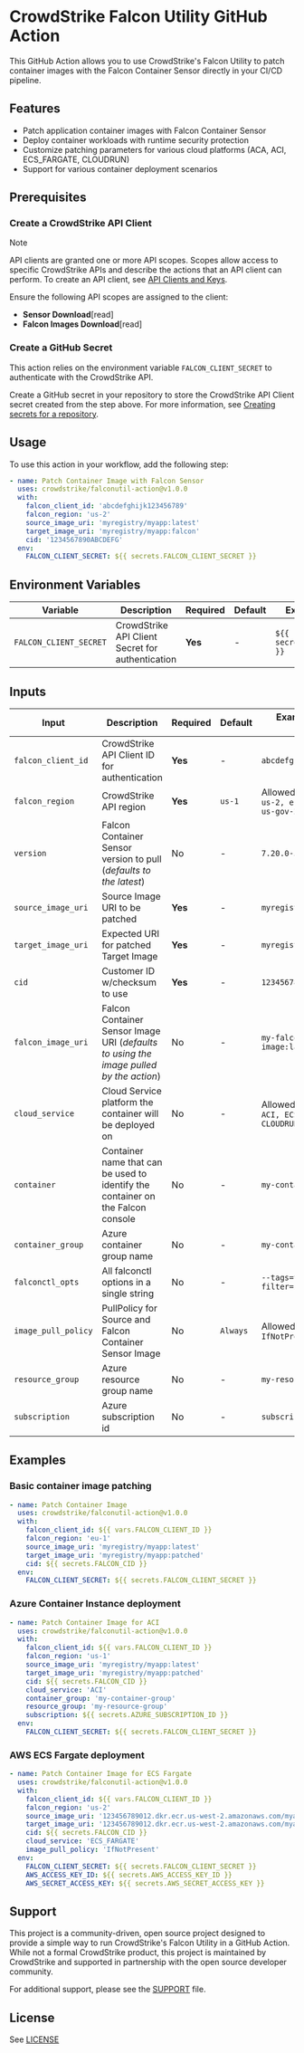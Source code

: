 # CrowdStrike Falcon Utility GitHub Action

This GitHub Action allows you to use CrowdStrike's Falcon Utility to patch container images with the Falcon Container Sensor directly in your CI/CD pipeline.

## Features

- Patch application container images with Falcon Container Sensor
- Deploy container workloads with runtime security protection
- Customize patching parameters for various cloud platforms (ACA, ACI, ECS_FARGATE, CLOUDRUN)
- Support for various container deployment scenarios

## Prerequisites

### Create a CrowdStrike API Client

> [!NOTE]
> API clients are granted one or more API scopes. Scopes allow access to specific CrowdStrike APIs and describe the actions that an API client can perform. To create an API client, see [API Clients and Keys](https://falcon.crowdstrike.com/login/?unilogin=true&next=/api-clients-and-keys).

Ensure the following API scopes are assigned to the client:

- **Sensor Download**[read]
- **Falcon Images Download**[read]

### Create a GitHub Secret

This action relies on the environment variable `FALCON_CLIENT_SECRET` to authenticate with the CrowdStrike API.

Create a GitHub secret in your repository to store the CrowdStrike API Client secret created from the step above. For more information, see [Creating secrets for a repository](https://docs.github.com/en/actions/security-guides/using-secrets-in-github-actions#creating-secrets-for-a-repository).

## Usage

To use this action in your workflow, add the following step:

```yaml
- name: Patch Container Image with Falcon Sensor
  uses: crowdstrike/falconutil-action@v1.0.0
  with:
    falcon_client_id: 'abcdefghijk123456789'
    falcon_region: 'us-2'
    source_image_uri: 'myregistry/myapp:latest'
    target_image_uri: 'myregistry/myapp:falcon'
    cid: '1234567890ABCDEFG'
  env:
    FALCON_CLIENT_SECRET: ${{ secrets.FALCON_CLIENT_SECRET }}
```

## Environment Variables

| Variable | Description | Required | Default | Example/Allowed Values |
|----------|-------------|----------|---------|---------|
| `FALCON_CLIENT_SECRET` | CrowdStrike API Client Secret for authentication | **Yes** | - | `${{ secrets.FALCON_CLIENT_SECRET }}` |

## Inputs

| Input | Description | Required | Default | Example/Allowed Values |
|-------|-------------|----------|---------|---------|
| `falcon_client_id` | CrowdStrike API Client ID for authentication | **Yes** | - | `abcdefghijk123456789` |
| `falcon_region` | CrowdStrike API region | **Yes** | `us-1` | Allowed values: `us-1, us-2, eu-1, us-gov-1, us-gov-2` |
| `version` | Falcon Container Sensor version to pull (*defaults to the latest*) | No | - | `7.20.0-5908` |
| `source_image_uri` | Source Image URI to be patched | **Yes** | - | `myregistry/myapp:latest` |
| `target_image_uri` | Expected URI for patched Target Image | **Yes** | - | `myregistry/myapp:falcon` |
| `cid` | Customer ID w/checksum to use | **Yes** | - | `1234567890ABCDEFG-XY` |
| `falcon_image_uri` | Falcon Container Sensor Image URI (*defaults to using the image pulled by the action*) | No | - | `my-falcon-sensor-image:latest` |
| `cloud_service` | Cloud Service platform the container will be deployed on | No | - | Allowed values: `ACA, ACI, ECS_FARGATE, CLOUDRUN` |
| `container` | Container name that can be used to identify the container on the Falcon console | No | - | `my-container` |
| `container_group` | Azure container group name | No | - | `my-container-group` |
| `falconctl_opts` | All falconctl options in a single string | No | - | `--tags=test --filter=include` |
| `image_pull_policy` | PullPolicy for Source and Falcon Container Sensor Image | No | `Always` | Allowed values: `IfNotPresent, Always` |
| `resource_group` | Azure resource group name | No | - | `my-resource-group` |
| `subscription` | Azure subscription id | No | - | `subscription-id` |

## Examples

### Basic container image patching

```yaml
- name: Patch Container Image
  uses: crowdstrike/falconutil-action@v1.0.0
  with:
    falcon_client_id: ${{ vars.FALCON_CLIENT_ID }}
    falcon_region: 'eu-1'
    source_image_uri: 'myregistry/myapp:latest'
    target_image_uri: 'myregistry/myapp:patched'
    cid: ${{ secrets.FALCON_CID }}
  env:
    FALCON_CLIENT_SECRET: ${{ secrets.FALCON_CLIENT_SECRET }}
```

### Azure Container Instance deployment

```yaml
- name: Patch Container Image for ACI
  uses: crowdstrike/falconutil-action@v1.0.0
  with:
    falcon_client_id: ${{ vars.FALCON_CLIENT_ID }}
    falcon_region: 'us-1'
    source_image_uri: 'myregistry/myapp:latest'
    target_image_uri: 'myregistry/myapp:patched'
    cid: ${{ secrets.FALCON_CID }}
    cloud_service: 'ACI'
    container_group: 'my-container-group'
    resource_group: 'my-resource-group'
    subscription: ${{ secrets.AZURE_SUBSCRIPTION_ID }}
  env:
    FALCON_CLIENT_SECRET: ${{ secrets.FALCON_CLIENT_SECRET }}
```

### AWS ECS Fargate deployment

```yaml
- name: Patch Container Image for ECS Fargate
  uses: crowdstrike/falconutil-action@v1.0.0
  with:
    falcon_client_id: ${{ vars.FALCON_CLIENT_ID }}
    falcon_region: 'us-2'
    source_image_uri: '123456789012.dkr.ecr.us-west-2.amazonaws.com/myapp:latest'
    target_image_uri: '123456789012.dkr.ecr.us-west-2.amazonaws.com/myapp:patched'
    cid: ${{ secrets.FALCON_CID }}
    cloud_service: 'ECS_FARGATE'
    image_pull_policy: 'IfNotPresent'
  env:
    FALCON_CLIENT_SECRET: ${{ secrets.FALCON_CLIENT_SECRET }}
    AWS_ACCESS_KEY_ID: ${{ secrets.AWS_ACCESS_KEY_ID }}
    AWS_SECRET_ACCESS_KEY: ${{ secrets.AWS_SECRET_ACCESS_KEY }}
```

## Support

This project is a community-driven, open source project designed to provide a simple way to run CrowdStrike's Falcon Utility in a GitHub Action.
While not a formal CrowdStrike product, this project is maintained by CrowdStrike and supported in partnership with the open source developer community.

For additional support, please see the [SUPPORT](SUPPORT.md) file.

## License

See [LICENSE](LICENSE)
